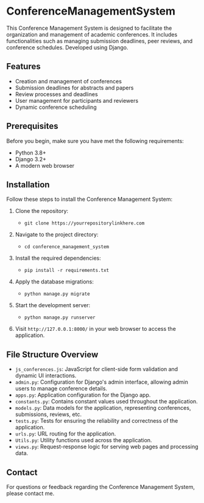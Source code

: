 # ConferenceManagementSystem
  This Conference Management System is designed to facilitate the organization and management of academic conferences. It includes functionalities such as managing submission deadlines, peer reviews, and conference schedules. Developed using Django.

## Features

- Creation and management of conferences
- Submission deadlines for abstracts and papers
- Review processes and deadlines
- User management for participants and reviewers
- Dynamic conference scheduling

## Prerequisites

Before you begin, make sure you have met the following requirements:

- Python 3.8+
- Django 3.2+
- A modern web browser

## Installation

Follow these steps to install the Conference Management System:

1. Clone the repository:
   - `git clone https://yourrepositorylinkhere.com`

2. Navigate to the project directory:
   - `cd conference_management_system`

3. Install the required dependencies:
   - `pip install -r requirements.txt`

4. Apply the database migrations:
   - `python manage.py migrate`

5. Start the development server:
   - `python manage.py runserver`

6. Visit `http://127.0.0.1:8000/` in your web browser to access the application.

## File Structure Overview

- `js_conferences.js`: JavaScript for client-side form validation and dynamic UI interactions.
- `admin.py`: Configuration for Django's admin interface, allowing admin users to manage conference details.
- `apps.py`: Application configuration for the Django app.
- `constants.py`: Contains constant values used throughout the application.
- `models.py`: Data models for the application, representing conferences, submissions, reviews, etc.
- `tests.py`: Tests for ensuring the reliability and correctness of the application.
- `urls.py`: URL routing for the application.
- `Utils.py`: Utility functions used across the application.
- `views.py`: Request-response logic for serving web pages and processing data.

## Contact

For questions or feedback regarding the Conference Management System, please contact me.
